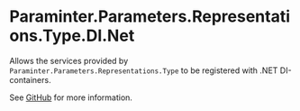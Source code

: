 # Paraminter.Parameters.Representations.Type.DI.Net

Allows the services provided by `Paraminter.Parameters.Representations.Type` to be registered with .NET DI-containers.

See [GitHub](https://github.com/Paraminter/Paraminter.Parameters.Representations.Type) for more information.